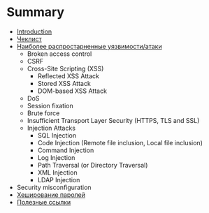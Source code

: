# Summary

* [Introduction](README.md)
* [Чеклист](cheklist.md)
* [Наиболее распростарненные уязвимости/атаки](vulnerability-types.md)
  * Broken access control
  * CSRF
  * Cross-Site Scripting (XSS)
    * Reflected XSS Attack
    * Stored XSS Attack
    * DOM-based XSS Attack
  * DoS
  * Session fixation
  * Brute force
  * Insufficient Transport Layer Security (HTTPS, TLS and SSL)
  * Injection Attacks
    * SQL Injection
    * Code Injection (Remote file inclusion, Local file inclusion)
    * Command Injection
    * Log Injection
    * Path Traversal (or Directory Traversal)
    * XML Injection
    * LDAP Injection
 * Security misconfiguration
* [Хеширование паролей](passwords-hashing.md)
* [Полезные ссылки](links.md) 

